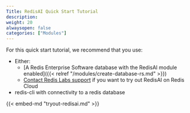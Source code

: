 ```yaml
---
Title: RedisAI Quick Start Tutorial
description:
weight: 20
alwaysopen: false
categories: ["Modules"]
---
```

For this quick start tutorial, we recommend that you use:

- Either:
    - [A Redis Enterprise Software database with the RedisAI module enabled]({{< relref "/modules/create-database-rs.md" >}})
    - [Contact Redis Labs support](http://support.redislabs.com) if you want to try out RedisAI on Redis Cloud
- redis-cli with connectivity to a redis database

{{< embed-md "tryout-redisai.md" >}}
